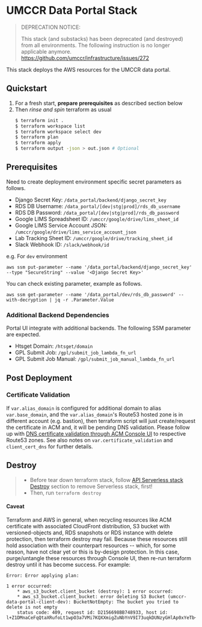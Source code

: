 # UMCCR Data Portal Stack

> DEPRECATION NOTICE:
> 
> This stack (and substacks) has been deprecated (and destroyed) from all environments.
> The following instruction is no longer applicable anymore.
> https://github.com/umccr/infrastructure/issues/272
> 
> 


This stack deploys the AWS resources for the UMCCR data portal.

## Quickstart

1. For a fresh start, **prepare prerequisites** as described section below
2. Then _rinse and spin_ terraform as usual
    ```bash
    $ terraform init .
    $ terraform workspace list
    $ terraform workspace select dev
    $ terraform plan
    $ terraform apply
    $ terraform output -json > out.json # Optional
    ```

## Prerequisites

Need to create deployment environment specific secret parameters as follows.

- Django Secret Key: `/data_portal/backend/django_secret_key`
- RDS DB Username: `/data_portal/[dev|stg|prod]/rds_db_username`
- RDS DB Password: `/data_portal/[dev|stg|prod]/rds_db_password`
- Google LIMS Spreadsheet ID: `/umccr/google/drive/lims_sheet_id`
- Google LIMS Service Account JSON: `/umccr/google/drive/lims_service_account_json`
- Lab Tracking Sheet ID: `/umccr/google/drive/tracking_sheet_id`
- Slack Webhook ID: `/slack/webhook/id`

e.g. For `dev` environment
```
aws ssm put-parameter --name '/data_portal/backend/django_secret_key' --type "SecureString" --value '<Django Secret Key>'
```

You can check existing parameter, example as follows.
```
aws ssm get-parameter --name '/data_portal/dev/rds_db_password' --with-decryption | jq -r .Parameter.Value
```

### Additional Backend Dependencies

Portal UI integrate with additional backends. The following SSM parameter are expected.

- Htsget Domain: `/htsget/domain`
- GPL Submit Job: `/gpl/submit_job_lambda_fn_url`
- GPL Submit Job Manual: `/gpl/submit_job_manual_lambda_fn_url`

## Post Deployment

### Certificate Validation

If `var.alias_domain` is configured for additional domain to alias `var.base_domain`, and the `var.alias_domain`'s Route53 hosted zone is in different account (e.g. bastion), then terraform script will just create/request the certificate in ACM and, it will be pending DNS validation. Please follow up with [DNS certificate validation through ACM Console UI](https://aws.amazon.com/blogs/security/easier-certificate-validation-using-dns-with-aws-certificate-manager/) to respective Route53 zones. See also notes on `var.certificate_validation` and `client_cert_dns` for further details.

## Destroy

> * Before tear down terraform stack, follow [API Serverless stack Destroy](https://github.com/umccr/data-portal-apis#destroy) section to remove Serverless stack, first!
> * Then, run `terraform destroy`

#### Caveat 

Terraform and AWS in general, when recycling resources like ACM certificate with associated CloudFront distribution, S3 bucket with versioned-objects and, RDS snapshots or RDS instance with delete protection, then terraform destroy may fail. Because these resources still hold association with their counterpart resources -- which, for some reason, have not clear yet or this is by-design protection. In this case, purge/untangle these resources through Console UI, then re-run terraform destroy until it has become success. For example:

```
Error: Error applying plan:

1 error occurred:
	* aws_s3_bucket.client_bucket (destroy): 1 error occurred:
	* aws_s3_bucket.client_bucket: error deleting S3 Bucket (umccr-data-portal-client-dev): BucketNotEmpty: The bucket you tried to delete is not empty
	status code: 409, request id: D2156698BB748933, host id: l+Z1DMnaCeFqQtaXRufoLt1wpO3a7VMi7KQXXmigZuNbYnV9I73uqkDUNzyGHlAp0xYeTb+9XaY=
```
